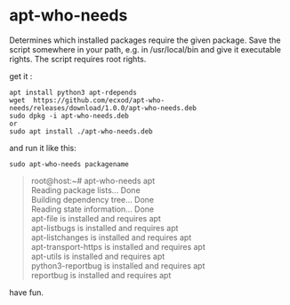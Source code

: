 # apt-who-needs

Determines which installed packages require the given package. Save the script somewhere in your path, e.g. in /usr/local/bin and give it executable rights. The script requires root rights.

get it :
```
apt install python3 apt-rdepends
wget  https://github.com/ecxod/apt-who-needs/releases/download/1.0.0/apt-who-needs.deb
sudo dpkg -i apt-who-needs.deb
or
sudo apt install ./apt-who-needs.deb
```

and run it like this: 

```
sudo apt-who-needs packagename
```

>root@host:~# apt-who-needs apt  
>Reading package lists... Done  
>Building dependency tree... Done  
>Reading state information... Done  
>apt-file is installed and requires apt  
>apt-listbugs is installed and requires apt  
>apt-listchanges is installed and requires apt  
>apt-transport-https is installed and requires apt  
>apt-utils is installed and requires apt  
>python3-reportbug is installed and requires apt  
>reportbug is installed and requires apt  


have fun.

